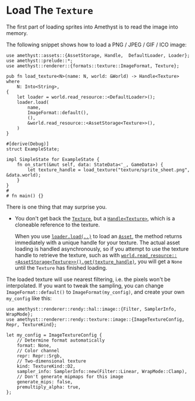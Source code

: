 # Load The `Texture`

The first part of loading sprites into Amethyst is to read the image into memory.

The following snippet shows how to load a PNG / JPEG / GIF / ICO image:

```rust, edition2018,no_run,noplaypen
use amethyst::assets::{AssetStorage, Handle,  DefaultLoader, Loader};
use amethyst::prelude::*;
use amethyst::renderer::{formats::texture::ImageFormat, Texture};

pub fn load_texture<N>(name: N, world: &World) -> Handle<Texture>
where
    N: Into<String>,
{
    let loader = world.read_resource::<DefaultLoader>();
    loader.load(
        name,
        ImageFormat::default(),
        (),
        &world.read_resource::<AssetStorage<Texture>>(),
    )
}

#[derive(Debug)]
struct ExampleState;

impl SimpleState for ExampleState {
    fn on_start(&mut self, data: StateData<'_, GameData>) {
        let texture_handle = load_texture("texture/sprite_sheet.png", &data.world);
    }
}
#
# fn main() {}
```

There is one thing that may surprise you.

* You don't get back the [`Texture`][doc_tex], but a [`Handle<Texture>`][doc_tex_hd], which is a 
cloneable reference to the texture.

    When you use [`loader.load(..)`][doc_load] to load an [`Asset`][doc_asset], the method returns immediately with a unique handle for your texture. The actual asset loading is handled asynchronously, so if you attempt to use the texture handle to retrieve the texture, such as with [`world.read_resource::<AssetStorage<Texture>>()`][doc_read_resource][`.get(texture_handle)`][doc_asset_get], you will get a `None` until the `Texture` has finished loading.

The loaded texture will use nearest filtering, i.e. the pixels won't be interpolated.
If you want to tweak the sampling, you can change `ImageFormat::default()` to
`ImageFormat(my_config)`, and create your own `my_config` like this:

```rust, edition2018,no_run,noplaypen
use amethyst::renderer::rendy::hal::image::{Filter, SamplerInfo, WrapMode};
use amethyst::renderer::rendy::texture::image::{ImageTextureConfig, Repr, TextureKind};

let my_config = ImageTextureConfig {
    // Determine format automatically
    format: None,
    // Color channel
    repr: Repr::Srgb,
    // Two-dimensional texture
    kind: TextureKind::D2,
    sampler_info: SamplerInfo::new(Filter::Linear, WrapMode::Clamp),
    // Don't generate mipmaps for this image
    generate_mips: false,
    premultiply_alpha: true,
};
```

[doc_asset]: https://docs.amethyst.rs/master/amethyst_assets/trait.Asset.html
[doc_asset_get]: https://docs.amethyst.rs/master/amethyst_assets/struct.AssetStorage.html#method.get
[doc_load]: https://docs.amethyst.rs/master/amethyst_assets/struct.Loader.html#method.load
[doc_read_resource]: https://docs.rs/specs/~0.16/specs/world/struct.World.html#method.read_resource
[doc_ss]: https://docs.amethyst.rs/master/amethyst_rendy/struct.SpriteSheet.html
[doc_tex]: https://docs.amethyst.rs/master/amethyst_rendy/rendy/texture/struct.Texture.html
[doc_tex_hd]: https://docs.amethyst.rs/master/amethyst_assets/struct.Handle.html
